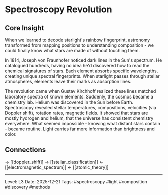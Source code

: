 # Spectroscopy Revolution

## Core Insight
When we learned to decode starlight's rainbow fingerprint, astronomy transformed from mapping positions to understanding composition - we could finally know what stars are made of without touching them.

In 1814, Joseph von Fraunhofer noticed dark lines in the Sun's spectrum. He catalogued hundreds, having no idea he'd discovered how to read the chemical signatures of stars. Each element absorbs specific wavelengths, creating unique spectral fingerprints. When starlight passes through stellar atmospheres, elements leave their marks as absorption lines.

The revolution came when Gustav Kirchhoff realized these lines matched laboratory spectra of known elements. Suddenly, the cosmos became a chemistry lab. Helium was discovered in the Sun before Earth. Spectroscopy revealed stellar temperatures, compositions, velocities (via Doppler shift), rotation rates, magnetic fields. It showed that stars are mostly hydrogen and helium, that the universe has consistent chemistry everywhere. What seemed impossible - knowing what distant stars contain - became routine. Light carries far more information than brightness and color.

## Connections
→ [[doppler_shift]]
→ [[stellar_classification]]
← [[electromagnetic_spectrum]]
← [[atomic_theory]]

---
Level: L3
Date: 2025-12-21
Tags: #spectroscopy #light #composition #discovery #methods